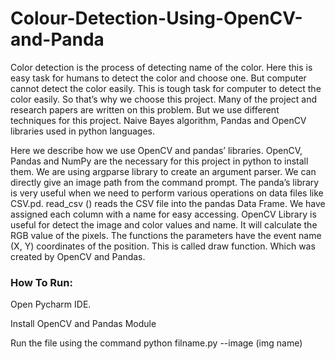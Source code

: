 # Colour-Detection-Using-OpenCV-and-Panda

Color detection is the process of detecting name of the color. Here this is easy task for humans to detect the color and choose one.
But computer cannot detect the color easily. This is tough task for computer to detect the color easily. So that’s why we choose this project.
Many of the project and research papers are written on this problem. But we use different techniques for this project. Naive Bayes algorithm, Pandas and OpenCV libraries used in python languages.

Here we describe how we use OpenCV and pandas’ libraries. OpenCV, Pandas and NumPy are the necessary for this project in python to install them.
We are using argparse library to create an argument parser.
We can directly give an image path from the command prompt.
The panda’s library is very useful when we need to perform various operations on data files like CSV.pd. read_csv () reads the CSV file into the pandas Data Frame.
We have assigned each column with a name for easy accessing.
OpenCV Library is useful for detect the image and color values and name. It will calculate the RGB value of the pixels. The functions the parameters have the event name (X, Y) coordinates of the position. This is called draw function. Which was created by OpenCV and Pandas.

<h3>How To Run: </h3>
<p>Open Pycharm IDE.</p>
<p>Install OpenCV and Pandas Module</p> 
<p>Run the file using the command python filname.py --image (img name)</p>


